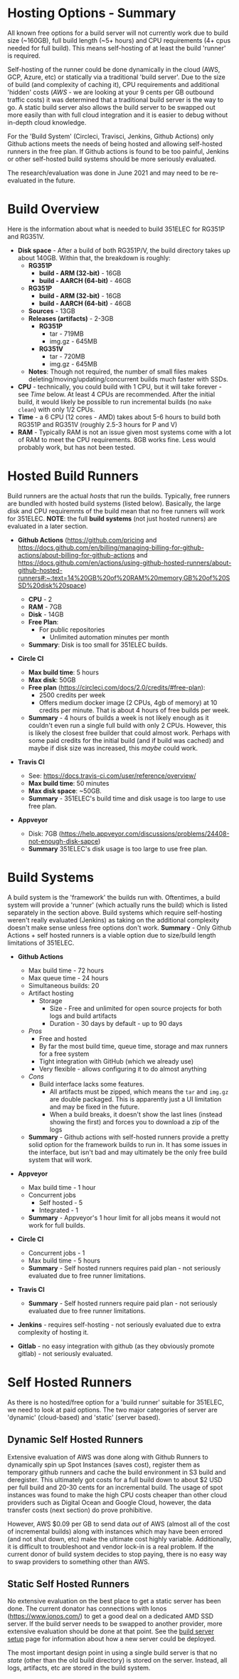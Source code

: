 # Hosting Options - Summary
All known free options for a build server will not currently
work due to build size (~160GB), full build length (~5+ hours) and 
CPU requirements (4+ cpus needed for full build).  This means self-hosting of at least the build 'runner' is required.

Self-hosting of the runner could be done dynamically in the cloud (AWS, GCP, Azure, etc) or statically via a traditional 'build server'.  Due to the size of build (and complexity of caching it), CPU requirements and additional 'hidden' costs (*AWS* - we are looking at your 9 cents per GB outbound traffic costs) it was determined that a traditional build server is the way to go.  A static build server also allows the build server to be swapped out more easily than with full cloud integration and it is easier to debug without in-depth cloud knowledge.

For the 'Build System' (Circleci, Travisci, Jenkins, Github Actions) only Github actions meets the needs of being hosted and allowing self-hosted runners in the free plan.  If Github actions is found to be too painful, Jenkins or other self-hosted build systems should be more seriously evaluated.

The research/evaluation was done in June 2021 and may need to be re-evaluated in the future.

# Build Overview
Here is the information about what is needed to build 351ELEC for RG351P and RG351V.
- **Disk space** - After a build of both RG351P/V, the build directory takes up about 140GB.  Within that, the breakdown is roughly:
  - **RG351P**
    - **build - ARM (32-bit)** - 16GB
    - **build - AARCH (64-bit)** - 46GB
  - **RG351P**
    - **build - ARM (32-bit)** - 16GB
    - **build - AARCH (64-bit)** - 46GB
  - **Sources** - 13GB
  - **Releases (artifacts)** - 2-3GB
     - **RG351P** 
       - tar - 719MB
       - img.gz - 645MB
     - **RG351V** 
       - tar - 720MB
       - img.gz - 645MB
  - **Notes**: Though not required, the number of small files makes deleting/moving/updating/concurrent builds much faster with SSDs.
- **CPU** - technically, you could build with 1 CPU, but it will take forever - see *Time* below.  At least 4 CPUs are recommended.  After the initial build, it would likely be possible to run incremental builds (no `make clean`) with only 1/2 CPUs.
- **Time** - a 6 CPU (12 cores - AMD) takes about 5-6 hours to build both RG351P and RG351V (roughly 2.5-3 hours for P and V)
- **RAM** - Typically RAM is not an issue given most systems come with a lot of RAM to meet the CPU requirements.  8GB works fine.  Less would probably work, but has not been tested.

# Hosted Build Runners
Build runners are the actual *hosts* that run the builds.  Typically, free runners are bundled with hosted build systems (listed below).  Basically, the large disk and CPU requiremnts of the build mean that no free runners will work for 351ELEC.  **NOTE**: the full **build systems** (not just hosted runners) are evaluated in a later section.

- **Github Actions** (https://github.com/pricing and https://docs.github.com/en/billing/managing-billing-for-github-actions/about-billing-for-github-actions and https://docs.github.com/en/actions/using-github-hosted-runners/about-github-hosted-runners#:~:text=14%20GB%20of%20RAM%20memory,GB%20of%20SSD%20disk%20space)
  - **CPU** - 2
  - **RAM** - 7GB
  - **Disk** - 14GB
  - **Free Plan**:
    - For public repositories
      - Unlimited automation minutes per month
  - **Summary**: Disk is too small for 351ELEC builds.

- **Circle CI**
  - **Max build time**: 5 hours
  - **Max disk**: 50GB
  - **Free plan** (https://circleci.com/docs/2.0/credits/#free-plan):
    - 2500 credits per week
    - Offers medium docker image (2 CPUs, 4gb of memory) at 10 credits per minute.  That is about 4 hours of free builds per week.
  - **Summary** - 4 hours of builds a week is not likely enough as it couldn't even run a single full build with only 2 CPUs.  However, this is likely the closest free builder that could almost work.  Perhaps with some paid credits for the initial build (and if build was cached) and maybe if disk size was increased, this *maybe* could work.

- **Travis CI**
    - See: https://docs.travis-ci.com/user/reference/overview/
    - **Max build time**: 50 minutes
    - **Max disk space**: ~50GB. 
    - **Summary** - 351ELEC's build time and disk usage is too large to use free plan.

- **Appveyor**
  - Disk: 7GB (https://help.appveyor.com/discussions/problems/24408-not-enough-disk-sapce)
  - **Summary** 351ELEC's disk usage is too large to use free plan.

# Build Systems
A build system is the 'framework' the builds run with.  Oftentimes, a build system will provide a 'runner' (which actually runs the build) which is listed separately in the section above.  Build systems which require self-hosting weren't really evaluated (Jenkins) as taking on the additional complexity doesn't make sense unless free options don't work.  **Summary** - Only Github Actions + self hosted runners is a viable option due to size/build length limitations of 351ELEC.

- **Github Actions**
  - Max build time - 72 hours
  - Max queue time - 24 hours
  - Simultaneous builds: 20
  - Artifact hosting
    - Storage 
      - Size - Free and unlimited for open source projects for both logs and build artifacts
      - Duration - 30 days by default - up to 90 days
  - *Pros*
    - Free and hosted
    - By far the most build time, queue time, storage and max runners for a free system
    - Tight integration with GitHub (which we already use)
    - Very flexible - allows configuring it to do almost anything
  - *Cons*
    - Build interface lacks some features.
      - All artifacts must be zipped, which means the `tar` and `img.gz` are double packaged.  This is apparently just a UI limitation and may be fixed in the future.
      - When a build breaks, it doesn't show the last lines (instead showing the first) and forces you to download a zip of the logs
  - **Summary** - Github actions with self-hosted runners provide a pretty solid option for the framework builds to run in.  It has some issues in the interface, but isn't bad and may ultimately be the only free build system that will work.

- **Appveyor**
  - Max build time - 1 hour
  - Concurrent jobs
    - Self hosted - 5
    - Integrated - 1
   - **Summary** - Appveyor's 1 hour limit for all jobs means it would not work for full builds.

- **Circle CI**
  - Concurrent jobs - 1
  - Max build time - 5 hours
  - **Summary** - Self hosted runners requires paid plan - not seriously evaluated due to free runner limitations.
  
- **Travis CI**
  - **Summary** - Self hosted runners require paid plan - not seriously evaluated due to free runner limitations.

- **Jenkins** - requires self-hosting - not seriously evaluated due to extra complexity of hosting it.
- **Gitlab** - no easy integration with github (as they obviously promote gitlab) - not seriously evaluated.


# Self Hosted Runners
As there is no hosted/free option for a 'build runner' suitable for 351ELEC, we need to look at paid options.  The two major categories of server are 'dynamic' (cloud-based) and 'static' (server based).

## Dynamic Self Hosted Runners
Extensive evaluation of AWS was done along with Github Runners to dynamically spin up Spot Instances (saves cost), register them as temporary github runners and cache the build environment in S3 build and deregister.  This ultimately got costs for a full build down to about $2 USD per full build and 20-30 cents for an incremental build.  The usage of spot instances was found to make the high CPU costs cheaper than other cloud providers such as Digital Ocean and Google Cloud, however, the data transfer costs (next section) do prove prohibitive.

However, AWS $0.09 per GB to send data *out* of AWS (almost all of the cost of incremental builds) along with instances which may have been errored (and not shut down, etc) make the ultimate cost highly variable.  Additionally, it is difficult to troubleshoot and vendor lock-in is a real problem.  If the current donor of build system decides to stop paying, there is no easy way to swap providers to something other than AWS.

## Static Self Hosted Runners
No extensive evaluation on the best place to get a static server has been done.  The current donator has connections with Ionos (https://www.ionos.com/) to get a good deal on a dedicated AMD SSD server.  If the build server needs to be swapped to another provider, more extensive evaluation should be done at that point.  See the [build server setup](./build-server-setup.md) page for information about how a new server could be deployed.

The most important design point in using a single build server is that no *state* (other than the old build directory) is stored on the server.  Instead, all logs, artifacts, etc are stored in the build system.
